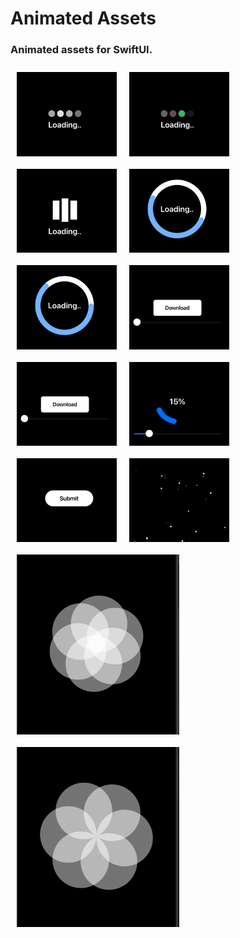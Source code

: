 <p><h1 align="left">Animated Assets</h1></p>
<p><h3>Animated assets for SwiftUI.</h3></p>
<p>
<img style="padding:10px" align="left" src="https://github.com/deepakpillai/AnimatedAssets/blob/main/GIFs/1.gif" width="160" />
<img style="padding:10px" align="left" src="https://github.com/deepakpillai/AnimatedAssets/blob/main/GIFs/2.gif" width="160" />
<img style="padding:10px" align="left" src="https://github.com/deepakpillai/AnimatedAssets/blob/main/GIFs/3.gif" width="160" />
<img style="padding:10px" align="left" src="https://github.com/deepakpillai/AnimatedAssets/blob/main/GIFs/4.gif" width="160" />
<img style="padding:10px" align="left" src="https://github.com/deepakpillai/AnimatedAssets/blob/main/GIFs/5.gif" width="160" />
<img style="padding:10px" align="left" src="https://github.com/deepakpillai/AnimatedAssets/blob/main/GIFs/6.gif" width="160" />
<img style="padding:10px" align="left" src="https://github.com/deepakpillai/AnimatedAssets/blob/main/GIFs/7.gif" width="160" />
<img style="padding:10px" align="left" src="https://github.com/deepakpillai/AnimatedAssets/blob/main/GIFs/8.gif" width="160" />
<img style="padding:10px" align="left" src="https://github.com/deepakpillai/AnimatedAssets/blob/main/GIFs/9.gif" width="160" />
<img style="padding:10px" align="left" src="https://github.com/deepakpillai/AnimatedAssets/blob/main/GIFs/10.gif" width="160" />
<img style="padding:10px" align="left" src="https://github.com/deepakpillai/AnimatedAssets/blob/main/GIFs/11.gif" width="260" />
<img style="padding:10px" align="left" src="https://github.com/deepakpillai/AnimatedAssets/blob/main/GIFs/12.gif" width="260" />
</p>
